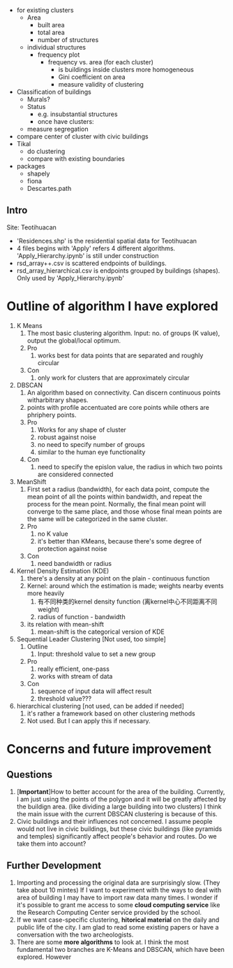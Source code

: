 * for existing clusters
  * Area
    * built area
    * total area
    * number of structures
  * individual structures
    * frequency plot
      * frequency vs. area (for each cluster)
        * is buildings inside clusters more homogeneous
        * Gini coefficient on area 
        * measure validity of clustering
* Classification of buildings
  * Murals? 
  * Status 
    * e.g. insubstantial structures 
    * once have clusters: 
  * measure segregation 
* compare center of cluster with civic buildings
* Tikal
  * do clustering
  * compare with existing boundaries
* packages
  * shapely
  * fiona
  * Descartes.path





## Intro

Site: Teotihuacan

* 'Residences.shp' is the residential spatial data for Teotihuacan
* 4 files begins with 'Apply' refers 4 different algorithms. 'Apply_Hierarchy.ipynb' is still under construction
* rsd_array++.csv is scattered endpoints of buildings. 
* rsd_array_hierarchical.csv is endpoints grouped by buildings (shapes). Only used by 'Apply_Hierarchy.ipynb'

# Outline of algorithm I have explored

1. K Means
   1. The most basic clustering algorithm. Input: no. of groups (K value), output the global/local optimum.
   2. Pro
      1. works best for data points that are separated and roughly circular
   3. Con
      1. only work for clusters that are approximately circular
2. DBSCAN
   1. An algorithm based on connectivity. Can discern continuous points witharbitrary shapes.
   2. points with profile accentuated are core points while others are phriphery points.
   3. Pro
      1. Works for any shape of cluster
      2. robust against noise
      3. no need to specify number of groups
      4. similar to the human eye functionality
   4. Con
      1. need to specify the epislon value, the radius in which two points are considered connected
3. MeanShift
   1. First set a radius (bandwidth), for each data point, compute the mean point of all the points within bandwidth, and repeat the process for the mean point. Normally, the final mean point will converge to the same place, and those whose final mean points are the same will be categorized in the same cluster.
   2. Pro
      1. no K value
      2. it's better than KMeans, because there's some degree of protection against noise
   3. Con
      1. need bandwidth or radius
4. Kernel Density Estimation (KDE)
   1. there's a density at any point on the plain - continuous function
   2. Kernel: around which the estimation is made; weights nearby events more heavily
      1. 有不同种类的kernel density function (离kernel中心不同距离不同weight)
      2. radius of function - bandwidth
   3. its relation with mean-shift
      1. mean-shift is the categorical version of KDE
5. Sequential Leader Clustering [Not used, too simple]
   1. Outline
      1. Input: threshold value to set a new group
   2. Pro
      1. really efficient, one-pass
      2. works with stream of data
   3. Con
      1. sequence of input data will affect result
      2. threshold value???
6. hierarchical clustering [not used, can be added if needed]
   1. it's rather a framework based on other clustering methods
   2. Not used. But I can apply this if necessary.



# Concerns and future improvement

## Questions

1. [**Important**]How to better account for the area of the building. Currently, I am just using the points of the polygon and it will be greatly affected by the buildign area. (like dividing a large building into two clusters) I think the main issue with the current DBSCAN clustering is because of this.
2. Civic buildings and their influences not concerned. I assume people would not live in civic buildings, but these civic buildings (like pyramids and temples) significantly affect people's behavior and routes. Do we take them into account?

## Further Development

1. Importing and processing the original data are surprisingly slow. (They take about 10 mintes) If I want to experiment with the ways to deal with area of building I may have to import raw data many times. I wonder if it's possible to grant me access to some **cloud computing service** like the Research Computing Center service provided by the school.
2. If we want case-specific clustering, **hitorical material** on the daily and public life of the city. I am glad to read some existing papers or have a conversation with the two archeologists.
3. There are some **more algorithms** to look at. I think the most fundamental two branches are K-Means and DBSCAN, which have been explored. However






